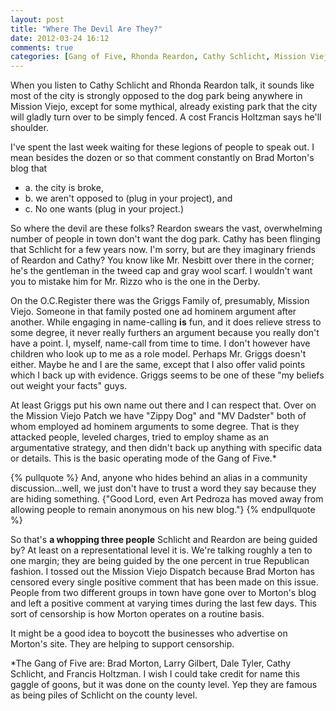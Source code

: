 ```yaml
---
layout: post
title: "Where The Devil Are They?"
date: 2012-03-24 16:12
comments: true
categories: [Gang of Five, Rhonda Reardon, Cathy Schlicht, Mission Viejo, dog park, Larry Gilbert, Brad Morton, the Mission Viejo Dispatch]
---
```


When you listen to Cathy Schlicht and Rhonda Reardon talk, it sounds like most of the city is strongly opposed to the dog park being anywhere in Mission Viejo, except for some mythical, already existing park that the city will gladly turn over to be simply fenced. A cost Francis Holtzman says he'll shoulder.  

I've spent the last week waiting for these legions of people to speak out.  I mean besides the dozen or so that comment constantly on Brad Morton's blog that 

  * a. the city is broke, 
  * b. we aren't opposed to (plug in your project), and 
  * c. No one wants (plug in your project.) 
  
  <!-- more -->
  
 So where the devil are these folks?  Reardon swears the vast, overwhelming number of people in town don't want the dog park.  Cathy has been flinging that Schlicht for a few years now. I'm sorry, but are they imaginary friends of Reardon and Cathy?  You know like Mr. Nesbitt over there in the corner; he's the gentleman in the tweed cap and gray wool scarf.  I wouldn't want you to mistake him for Mr. Rizzo who is the one in the Derby. 
 
 On the O.C.Register there was the Griggs Family of, presumably, Mission Viejo. Someone in that family posted one ad hominem argument after another. While engaging in name-calling **is** fun, and it does relieve stress to some degree, it never really furthers an argument because you really don't have a point. I, myself, name-call from time to time.  I don't however have children who look up to me as a role model. Perhaps Mr. Griggs doesn't either.  Maybe he and I are the same, except that I also offer valid points which I back up with evidence.  Griggs seems to be one  of these "my beliefs out weight your facts" guys.
 
 At least Griggs put his own name out there and I can respect that. Over on the Mission Viejo Patch we have "Zippy Dog" and "MV Dadster" both of whom employed ad hominem arguments to some degree.  That is they attacked people, leveled charges, tried to employ shame as an argumentative strategy, and then didn't back up anything with specific data or details. This is the basic operating mode of the Gang of Five.*
 
 {% pullquote %}
 And, anyone who hides behind an alias in a community discussion...well, we just don't have to trust a word they say because they are hiding something. {"Good Lord, even Art Pedroza has moved away from allowing people to remain anonymous on his new blog."}
 {% endpullquote %}
 

So that's **a whopping three people** Schlicht and Reardon are being guided by? At least on a representational level it is. We're talking roughly a ten to one margin; they are being guided by the one percent in true Republican fashion. I tossed out the Mission Viejo Dispatch because Brad Morton has censored every single positive comment that has been made on this issue.  People from two different groups in town have gone over to Morton's blog and left a positive comment at varying times during the last few days. This sort of censorship is how Morton operates on a routine basis. 
 
It might be a good idea to boycott the businesses who advertise on Morton's site.  They are helping to support censorship.  
 
 
*The Gang of Five are: Brad Morton, Larry Gilbert, Dale Tyler, Cathy Schlicht, and Francis Holtzman. I wish I could take credit for name this gaggle of goons, but it was done on the county level. Yep they are famous as being piles of Schlicht on the county level. 
 
 